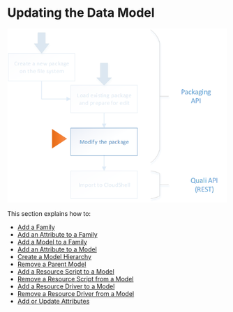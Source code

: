 # Updating the Data Model

![](/Images/API/Packaging-API/UpdatingDataModel.png)

This section explains how to:

- [Add a Family](https://help.quali.com/Online%20Help/0.0/Portal/Content/API/Pckg-API/Add-fmly.htm)
- [Add an Attribute to a Family](https://help.quali.com/Online%20Help/0.0/Portal/Content/API/Pckg-API/Add-attr-to-fmly.htm)
- [Add a Model to a Family](https://help.quali.com/Online%20Help/0.0/Portal/Content/API/Pckg-API/Add-mdl-to-fmly.htm)
- [Add an Attribute to a Model](https://help.quali.com/Online%20Help/0.0/Portal/Content/API/Pckg-API/Add-attr-to-mdl.htm)
- [Create a Model Hierarchy](https://help.quali.com/Online%20Help/0.0/Portal/Content/API/Pckg-API/Crt-mdl-hrchy.htm)
- [Remove a Parent Model](https://help.quali.com/Online%20Help/0.0/Portal/Content/API/Pckg-API/Rmv-parent-mdl.htm)
- [Add a Resource Script to a Model](https://help.quali.com/Online%20Help/0.0/Portal/Content/API/Pckg-API/Add-scrpt-to-mdl.htm)
- [Remove a Resource Script from a Model](https://help.quali.com/Online%20Help/0.0/Portal/Content/API/Pckg-API/Rmv-scrpt-from-mdl.htm)
- [Add a Resource Driver to a Model](https://help.quali.com/Online%20Help/0.0/Portal/Content/API/Pckg-API/Add-drv-to-mdl.htm)
- [Remove a Resource Driver from a Model](https://help.quali.com/Online%20Help/0.0/Portal/Content/API/Pckg-API/Rmv-drv-from-mdl.htm)
- [Add or Update Attributes](https://help.quali.com/Online%20Help/0.0/Portal/Content/API/Pckg-API/Add-upd-attr.htm)
